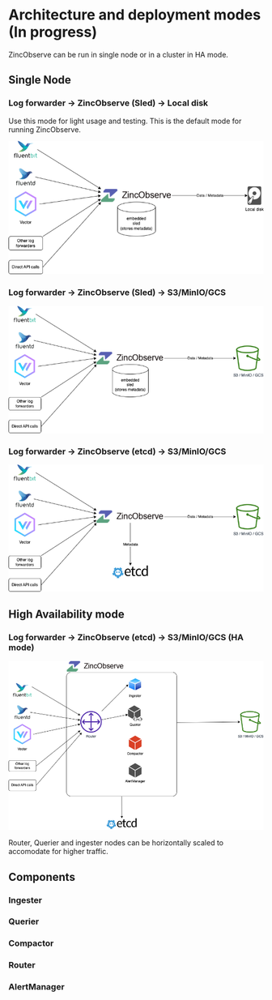 # Architecture and deployment modes (In progress)

ZincObserve can be run in single node or in a cluster in HA mode.

## Single Node

### Log forwarder -> ZincObserve (Sled) -> Local disk 

Use this mode for light usage and testing. This is the default mode for running ZincObserve.

![Single node architecture using Sled and local disk](./images/arch-sled-local.png)

### Log forwarder -> ZincObserve (Sled) -> S3/MinIO/GCS 

![Single node architecture using sled and s3](./images/arch-sled-s3.png)

### Log forwarder -> ZincObserve (etcd) -> S3/MinIO/GCS  

![Single node architecture using etcd and s3](./images/arch-etcd-s3.png)

## High Availability mode

### Log forwarder -> ZincObserve (etcd) -> S3/MinIO/GCS  (HA mode)

![Single node architecture using etcd and s3](./images/arch-ha.png)

Router, Querier and ingester nodes can be horizontally scaled to accomodate for higher traffic.

## Components

### Ingester

### Querier

### Compactor

### Router

### AlertManager


